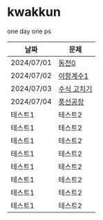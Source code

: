# kwakkun

one day one ps

| 날짜         | 문제                                              |
|------------|-------------------------------------------------|
| 2024/07/01 | [동전0](https://www.acmicpc.net/problem/11047)    | 
| 2024/07/02 | [이항계수1](https://www.acmicpc.net/problem/11050)  | 
| 2024/07/03 | [수식 고치기](https://www.acmicpc.net/problem/31835) | 
| 2024/07/04 | [풍선공장](https://www.acmicpc.net/problem/15810)   | 
| 테스트1       | 테스트2                                            | 
| 테스트1       | 테스트2                                            | 
| 테스트1       | 테스트2                                            | 
| 테스트1       | 테스트2                                            | 
| 테스트1       | 테스트2                                            | 
| 테스트1       | 테스트2                                            | 
| 테스트1       | 테스트2                                            | 
| 테스트1       | 테스트2                                            | 